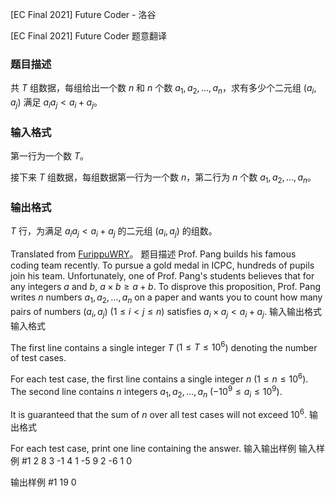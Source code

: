 



[EC Final 2021] Future Coder - 洛谷














[EC Final 2021] Future Coder
题意翻译
### 题目描述

共 $T$ 组数据，每组给出一个数 $n$ 和 $n$ 个数 $a_1,a_2,...,a_n$，求有多少个二元组 $(a_i,a_j)$ 满足 $a_ia_j<a_i+a_j$。

### 输入格式

第一行为一个数 $T$。

接下来 $T$ 组数据，每组数据第一行为一个数 $n$，第二行为 $n$ 个数 $a_1,a_2,...,a_n$。

### 输出格式

$T$ 行，为满足 $a_ia_j<a_i+a_j$ 的二元组 $(a_i,a_j)$ 的组数。

Translated from [FurippuWRY](https://www.luogu.com.cn/user/993779)。
题目描述
Prof. Pang builds his famous coding team recently. To pursue a gold medal in ICPC, hundreds of pupils join his team. Unfortunately, one of Prof. Pang's students believes that for any integers $a$ and $b$, $a\times b\ge a+b$. To disprove this proposition, Prof. Pang writes $n$ numbers $a_1,a_2,\ldots, a_n$ on a paper and wants you to count how many pairs of numbers $(a_i, a_j)$ ($1\le i < j\le n$) satisfies $a_i\times a_j<a_i+a_j$.
输入输出格式
输入格式

The first line contains a single integer $T$ ($1\le T\le 10^6$) denoting the number of test cases.

For each test case, the first line contains a single integer $n$ ($1\le n\le 10^6$). The second line contains $n$ integers $a_1, a_2, \ldots, a_n$ ($-10^9\le a_i\le 10^9$).

It is guaranteed that the sum of $n$ over all test cases will not exceed $10^6$.
输出格式

For each test case, print one line containing the answer.
输入输出样例
输入样例 #1
2
8
3 -1 4 1 -5 9 2 -6
1
0

输出样例 #1
19
0







